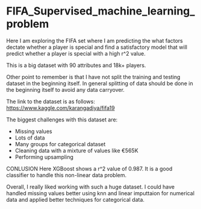 # FIFA_Supervised_machine_learning_problem

Here I am exploring the FIFA set where I am predicting the what factors dectate whether a player is special and find a satisfactory model that will predict whether a player is special with a high r^2 value.

This is a big dataset with 90 attributes and 18k+ players.

Other point to remember is that I have not split the training and testing dataset in the beginning itself. In general splitting of data should be done in the beginning itself to avoid any data carryover.

The link to the dataset is as follows: https://www.kaggle.com/karangadiya/fifa19

The biggest challenges with this dataset are:

- Missing values
- Lots of data
- Many groups for categorical dataset
- Cleaning data with a mixture of values like €565K
- Performing upsampling

CONLUSION
Here XGBoost shows a r^2 value of 0.987. It is a good classifier to handle this non-linear data problem.

Overall, I really liked working with such a huge dataset. I could have handled missing values better using knn and linear imputtaion for numerical data and applied better techniques for categorical data.
